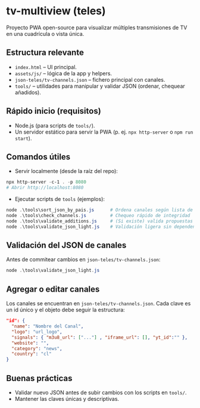 # tv-multiview (teles)

Proyecto PWA open-source para visualizar múltiples transmisiones de TV en una cuadrícula o vista única.

## Estructura relevante

- `index.html` – UI principal.
- `assets/js/` – lógica de la app y helpers.
- `json-teles/tv-channels.json` – fichero principal con canales.
- `tools/` – utilidades para manipular y validar JSON (ordenar, chequear añadidos).

## Rápido inicio (requisitos)

- Node.js (para scripts de `tools/`).
- Un servidor estático para servir la PWA (p. ej. `npx http-server` o `npm run start`).

## Comandos útiles

- Servir localmente (desde la raíz del repo):

```powershell
npx http-server -c-1 . -p 8080
# Abrir http://localhost:8080
```

- Ejecutar scripts de `tools` (ejemplos):

```powershell
node .\tools\sort_json_by_pais.js      # Ordena canales según lista de países
node .\tools\check_channels.js         # Chequeo rápido de integridad
node .\tools\validate_additions.js     # (Si existe) valida propuestas de nuevos canales
node .\tools\validate_json_light.js    # Validación ligera sin dependencias
```

## Validación del JSON de canales

Antes de commitear cambios en `json-teles/tv-channels.json`:

```powershell
node .\tools\validate_json_light.js
```

## Agregar o editar canales

Los canales se encuentran en `json-teles/tv-channels.json`. Cada clave es un id único y el objeto debe seguir la estructura:

```json
"id": {
  "name": "Nombre del Canal",
  "logo": "url_logo",
  "signals": { "m3u8_url": ["..."] , "iframe_url": [], "yt_id":"" },
  "website": "",
  "category": "news",
  "country": "cl"
}
```

## Buenas prácticas

- Validar nuevo JSON antes de subir cambios con los scripts en `tools/`.
- Mantener las claves únicas y descriptivas.
